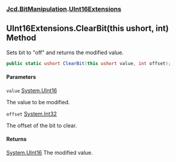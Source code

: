 ### [Jcd.BitManipulation](Jcd.BitManipulation.md 'Jcd.BitManipulation').[UInt16Extensions](Jcd.BitManipulation.UInt16Extensions.md 'Jcd.BitManipulation.UInt16Extensions')

## UInt16Extensions.ClearBit(this ushort, int) Method

Sets bit to "off" and returns the modified value.

```csharp
public static ushort ClearBit(this ushort value, int offset);
```
#### Parameters

<a name='Jcd.BitManipulation.UInt16Extensions.ClearBit(thisushort,int).value'></a>

`value` [System.UInt16](https://docs.microsoft.com/en-us/dotnet/api/System.UInt16 'System.UInt16')

The value to be modified.

<a name='Jcd.BitManipulation.UInt16Extensions.ClearBit(thisushort,int).offset'></a>

`offset` [System.Int32](https://docs.microsoft.com/en-us/dotnet/api/System.Int32 'System.Int32')

The offset of the bit to clear.

#### Returns

[System.UInt16](https://docs.microsoft.com/en-us/dotnet/api/System.UInt16 'System.UInt16')
The modified value.